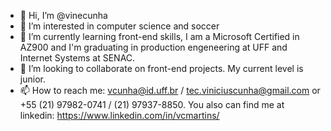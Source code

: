 - 👋 Hi, I’m @vinecunha
- 👀 I’m interested in computer science and soccer
- 🌱 I’m currently learning front-end skills, I am a Microsoft Certified in AZ900 and I'm graduating in production engeneering at UFF and Internet Systems at SENAC.
- 💞️ I’m looking to collaborate on front-end projects. My current level is junior.
- 📫 How to reach me: vcunha@id.uff.br / tec.viniciuscunha@gmail.com or +55 (21) 97982-0741 / (21) 97937-8850. You also can find me at linkedin: https://www.linkedin.com/in/vcmartins/
